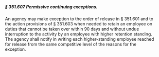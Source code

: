 ##### § 351.607 Permissive continuing exceptions. #####

An agency may make exception to the order of release in § 351.601 and to the action provisions of § 351.603 when needed to retain an employee on duties that cannot be taken over within 90 days and without undue interruption to the activity by an employee with higher retention standing. The agency shall notify in writing each higher-standing employee reached for release from the same competitive level of the reasons for the exception.